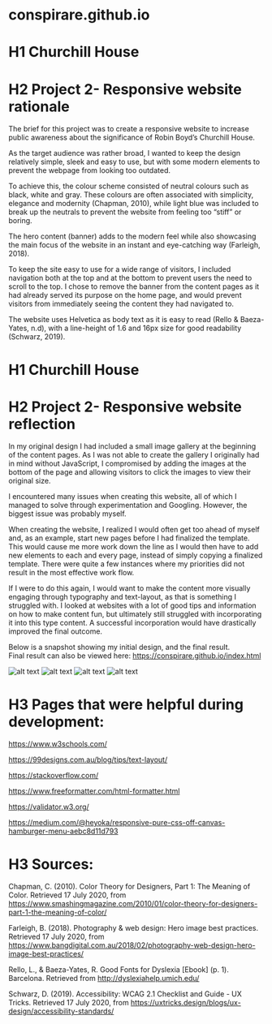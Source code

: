 # conspirare.github.io
 
# H1 Churchill House 

# H2 Project 2- Responsive website rationale 
 
The brief for this project was to create a responsive website to increase public awareness about the significance of Robin Boyd’s Churchill House. 

As the target audience was rather broad, I wanted to keep the design relatively simple, sleek and easy to use, but with some modern elements to prevent the webpage from looking too outdated.  

To achieve this, the colour scheme consisted of neutral colours such as black, white and gray. These colours are often associated with simplicity, elegance and modernity (Chapman, 2010), while light blue was included to break up the neutrals to prevent the website from feeling too “stiff” or boring. 

The hero content (banner) adds to the modern feel while also showcasing the main focus of the website in an instant and eye-catching way (Farleigh, 2018). 

To keep the site easy to use for a wide range of visitors, I included navigation both at the top and at the bottom to prevent users the need to scroll to the top. I chose to remove the banner from the content pages as it had already served its purpose on the home page, and would prevent visitors from immediately seeing the content they had navigated to. 

The website uses Helvetica as body text as it is easy to read (Rello & Baeza-Yates, n.d), with a line-height of 1.6 and 16px size for good readability (Schwarz, 2019).  

 

# H1 Churchill House 

# H2 Project 2- Responsive website reflection 

In my original design I had included a small image gallery at the beginning of the content pages. As I was not able to create the gallery I originally had in mind without JavaScript, I compromised by adding the images at the bottom of the page and allowing visitors to click the images to view their original size.  
 
I encountered many issues when creating this website, all of which I managed to solve through experimentation and Googling. However, the biggest issue was probably myself. 
 
When creating the website, I realized I would often get too ahead of myself and, as an example, start new pages before I had finalized the template. This would cause me more work down the line as I would then have to add new elements to each and every page, instead of simply copying a finalized template. There were quite a few instances where my priorities did not result in the most effective work flow.  
 
If I were to do this again, I would want to make the content more visually engaging through typography and text-layout, as that is something I struggled with. I looked at websites with a lot of good tips and information on how to make content fun, but ultimately still struggled with incorporating it into this type content. A successful incorporation would have drastically improved the final outcome.  

Below is a snapshot showing my initial design, and the final result.  
Final result can also be viewed here: https://conspirare.github.io/index.html

![alt text](https://github.com/Conspirare/conspirare.github.io/raw/master/assets/images/rationale/content.png "Content Page Final")
![alt text](https://github.com/Conspirare/conspirare.github.io/raw/master/assets/images/rationale/homepage.jpg "Home Page Final")
![alt text](https://github.com/Conspirare/conspirare.github.io/raw/master/assets/images/rationale/original_sketch.PNG "Original Sketch")
![alt text](https://github.com/Conspirare/conspirare.github.io/raw/master/assets/images/rationale/final_mobile.PNG "Mobile View Final")

# H3 **Pages that were helpful during development:**

https://www.w3schools.com/ 

https://99designs.com.au/blog/tips/text-layout/ 

https://stackoverflow.com/ 

https://www.freeformatter.com/html-formatter.html 

https://validator.w3.org/ 

https://medium.com/@heyoka/responsive-pure-css-off-canvas-hamburger-menu-aebc8d11d793  

 

 

# H3 **Sources:**

Chapman, C. (2010). Color Theory for Designers, Part 1: The Meaning of Color. Retrieved 17 July 2020, from https://www.smashingmagazine.com/2010/01/color-theory-for-designers-part-1-the-meaning-of-color/  
 
Farleigh, B. (2018). Photography & web design: Hero image best practices. Retrieved 17 July 2020, from https://www.bangdigital.com.au/2018/02/photography-web-design-hero-image-best-practices/ 
 
Rello, L., & Baeza-Yates, R. Good Fonts for Dyslexia [Ebook] (p. 1). Barcelona. Retrieved from http://dyslexiahelp.umich.edu/ 
 
Schwarz, D. (2019). Accessibility: WCAG 2.1 Checklist and Guide - UX Tricks. Retrieved 17 July 2020, from https://uxtricks.design/blogs/ux-design/accessibility-standards/ 
 
